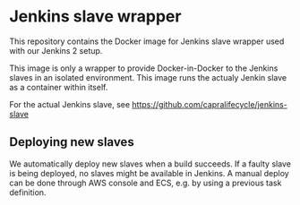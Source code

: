 # Jenkins slave wrapper

This repository contains the Docker image for Jenkins slave wrapper used with
our Jenkins 2 setup.

This image is only a wrapper to provide Docker-in-Docker to the Jenkins slaves
in an isolated environment. This image runs the actualy Jenkin slave as a
container within itself.

For the actual Jenkins slave, see
https://github.com/capralifecycle/jenkins-slave

## Deploying new slaves

We automatically deploy new slaves when a build succeeds. If a faulty
slave is being deployed, no slaves might be available in Jenkins.
A manual deploy can be done through AWS console and ECS, e.g. by
using a previous task definition.
